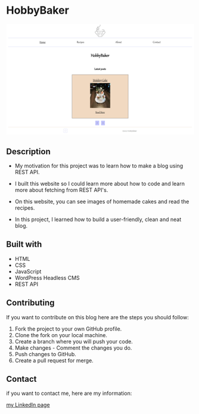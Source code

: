 # HobbyBaker

![image](images/hobbybaker.jpg)

## Description

- My motivation for this project was to learn how to make a blog using REST API.

- I built this website so I could learn more about how to code and learn more about fetching from REST API's.

- On this website, you can see images of homemade cakes and read the recipes.

- In this project, I learned how to build a user-friendly, clean and neat blog.

## Built with

- HTML
- CSS
- JavaScript
- WordPress Headless CMS
- REST API

## Contributing

If you want to contribute on this blog here are the steps you should follow:

1. Fork the project to your own GitHub profile.
2. Clone the fork on your local machine.
3. Create a branch where you will push your code.
4. Make changes - Comment the changes you do.
5. Push changes to GitHub.
6. Create a pull request for merge.

## Contact

if you want to contact me, here are my information:

[my LinkedIn page](www.linkedin.com/in/mona-dagsland-56ba85226)
